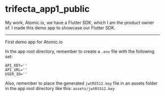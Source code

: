 # trifecta_app1_public

My work, Atomic.io, we have a Flutter SDK, which I am the product owner of. I made this demo app to showcase our Flutter SDK.

---

First demo app for Atomic.io

In the app root directory, remember to create a `.env` file with the following set:
```
API_KEY=''
API_URL=''
USER_ID=''
```

Also, remember to place the generated `jwtRS512.key` file in an assets folder in the app root directory like this: `assets/jwtRS512.key`

